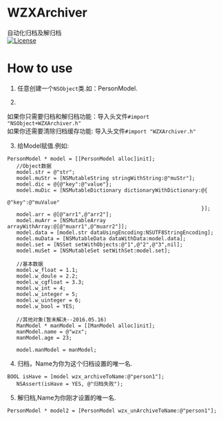 # WZXArchiver
自动化归档及解归档<br>
[![License](https://img.shields.io/packagist/l/doctrine/orm.svg)](https://github.com/Wzxhaha/WZXArchiver/blob/master/LICENSE)

# How to use
1. 任意创建一个`NSObject`类.如：PersonModel.

2. 
如果你只需要归档和解归档功能：导入头文件`#import "NSObject+WZXArchiver.h"`<br>
如果你还需要清除归档缓存功能: 导入头文件`#import "WZXArchiver.h"`

3. 给Model赋值.例如:
 ```objc
PersonModel * model = [[PersonModel alloc]init];
    //Object数据
    model.str = @"str";
    model.muStr = [NSMutableString stringWithString:@"muStr"];
    model.dic = @{@"key":@"value"};
    model.muDic = [NSMutableDictionary dictionaryWithDictionary:@{
                                                                  @"key":@"muValue"
                                                                }];
    model.arr = @[@"arr1",@"arr2"];
    model.muArr = [NSMutableArray arrayWithArray:@[@"muarr1",@"muarr2"]];
    model.data = [model.str dataUsingEncoding:NSUTF8StringEncoding];
    model.muData = [NSMutableData dataWithData:model.data];
    model.set = [NSSet setWithObjects:@"1",@"2",@"3",nil];
    model.muSet = [NSMutableSet setWithSet:model.set];
    
    //基本数据
    model.w_float = 1.1;
    model.w_doule = 2.2;
    model.w_cgfloat = 3.3;
    model.w_int = 4;
    model.w_integer = 5;
    model.w_uinteger = 6;
    model.w_bool = YES;
    
    //其他对象(暂未解决--2016.05.16)
    ManModel * manModel = [[ManModel alloc]init];
    manModel.name = @"wzx";
    manModel.age = 23;
    
    model.manModel = manModel;
 ```

4. 归档，Name为你为这个归档设置的唯一名.
 ```objc
BOOL isHave = [model wzx_archiveToName:@"person1"];
    NSAssert(isHave = YES, @"归档失败");
 ```

5. 解归档,Name为你刚才设置的唯一名.
 ```objc
PersonModel * model2 = [PersonModel wzx_unArchiveToName:@"person1"];
 ```

